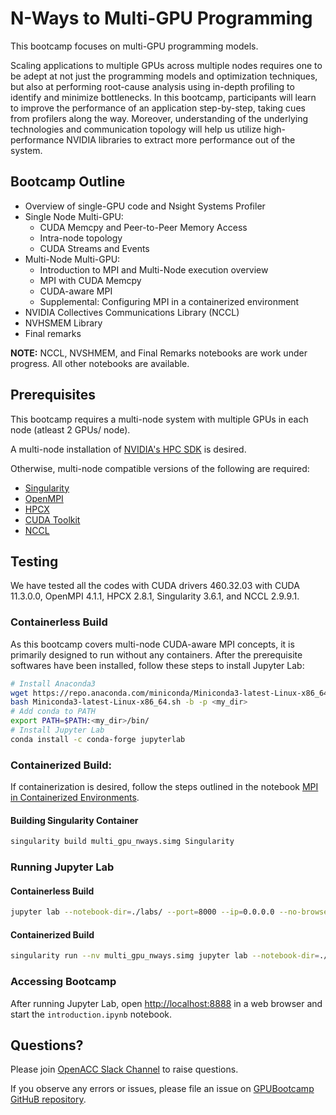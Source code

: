 # N-Ways to Multi-GPU Programming

This bootcamp focuses on multi-GPU programming models. 

Scaling applications to multiple GPUs across multiple nodes requires one to be adept at not just the programming models and optimization techniques, but also at performing root-cause analysis using in-depth profiling to identify and minimize bottlenecks. In this bootcamp, participants will learn to improve the performance of an application step-by-step, taking cues from profilers along the way. Moreover, understanding of the underlying technologies and communication topology will help us utilize high-performance NVIDIA libraries to extract more performance out of the system.

## Bootcamp Outline

* Overview of single-GPU code and Nsight Systems Profiler
* Single Node Multi-GPU:
  - CUDA Memcpy and Peer-to-Peer Memory Access
  - Intra-node topology
  - CUDA Streams and Events
* Multi-Node Multi-GPU:
  - Introduction to MPI and Multi-Node execution overview
  - MPI with CUDA Memcpy
  - CUDA-aware MPI
  - Supplemental: Configuring MPI in a containerized environment
* NVIDIA Collectives Communications Library (NCCL)
* NVHSMEM Library
* Final remarks

**NOTE:** NCCL, NVSHMEM, and Final Remarks notebooks are work under progress. All other notebooks are available.

## Prerequisites

This bootcamp requires a multi-node system with multiple GPUs in each node (atleast 2 GPUs/ node). 

A multi-node installation of [NVIDIA's HPC SDK](https://developer.nvidia.com/hpc-sdk) is desired. 

Otherwise, multi-node compatible versions of the following are required:

* [Singularity](https://sylabs.io/docs/%5D)
* [OpenMPI](https://www.open-mpi.org/)
* [HPCX](https://developer.nvidia.com/networking/hpc-x)
* [CUDA Toolkit](https://developer.nvidia.com/cuda-toolkit)
* [NCCL](https://developer.nvidia.com/nccl)

## Testing

We have tested all the codes with CUDA drivers 460.32.03 with CUDA 11.3.0.0, OpenMPI 4.1.1, HPCX 2.8.1, Singularity 3.6.1, and NCCL 2.9.9.1. 

### Containerless Build

As this bootcamp covers multi-node CUDA-aware MPI concepts, it is primarily designed to run without any containers. After the prerequisite softwares have been installed, follow these steps to install Jupyter Lab:

```bash
# Install Anaconda3
wget https://repo.anaconda.com/miniconda/Miniconda3-latest-Linux-x86_64.sh 
bash Miniconda3-latest-Linux-x86_64.sh -b -p <my_dir>
# Add conda to PATH
export PATH=$PATH:<my_dir>/bin/
# Install Jupyter Lab
conda install -c conda-forge jupyterlab
```

### Containerized Build:

If containerization is desired, follow the steps outlined in the notebook [MPI in Containerized Environments](labs/CFD/English/C/jupyter_notebook/mpi/containers_and_mpi.ipynb).

#### Building Singularity Container

```bash
singularity build multi_gpu_nways.simg Singularity
```

### Running Jupyter Lab

#### Containerless Build

```bash
jupyter lab --notebook-dir=./labs/ --port=8000 --ip=0.0.0.0 --no-browser --NotebookApp.token=""
```

#### Containerized Build

```bash
singularity run --nv multi_gpu_nways.simg jupyter lab --notebook-dir=./labs/ --port=8000 --ip=0.0.0.0 --no-browser --NotebookApp.token="" 
```

### Accessing Bootcamp

After running Jupyter Lab, open [http://localhost:8888](http://localhost:8888/) in a web browser and start the `introduction.ipynb` notebook.

## Questions?

Please join [OpenACC Slack Channel](https://openacclang.slack.com/messages/openaccusergroup) to raise questions.

If you observe any errors or issues, please file an issue on [GPUBootcamp GitHuB repository](https://github.com/gpuhackathons-org/gpubootcamp).

